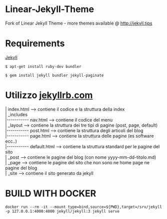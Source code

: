 # Linear-Jekyll-Theme
Fork of Linear Jekyll Theme - more themes available @ http://jekyll.tips

# Requirements

[Jekyll](https://jekyllrb.com/) 

`$ apt-get install ruby-dev bundler`

`$ gem install jekyll bundler jekyll-paginate`

# Utilizzo [jekyllrb.com](https://jekyllrb.com/docs/structure/)

| index.html --> contiene il codice e la struttura della index   
| _includes  
|----------- nav.html --> contiene il codice del menu  
| _layout --> contiene la struttura dei tre tipi di pagine (post, page, default)  
|----------- post.html --> contiene la struttura degli articoli del blog  
|----------- page.html --> contiene la struttura delle pagine (es software ecc..)  
|----------- default.html --> contiene la struttura standard per le pagine del sito  
| _post --> contiene le pagine del blog (con nome yyyy-mm-dd-titolo.md)  
| _page --> contiene le pagine del sito che non sono ne home page ne pagine del blog  
| _site --> contiene il sito generato da jekyll  


# BUILD WITH DOCKER

`docker run --rm -it --mount type=bind,source=${PWD},target=/srv/jekyll -p 127.0.0.1:4000:4000 jekyll/jekyll:3 jekyll serve`